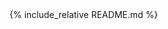 <link href="https://fonts.googleapis.com/css2?family=Inter&display=swap" rel="stylesheet">
{% include_relative README.md %}
